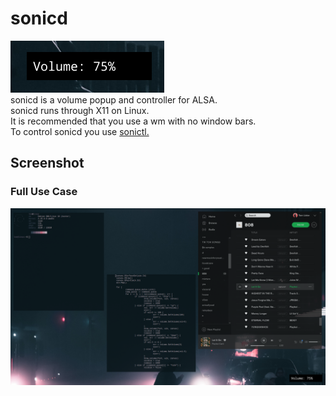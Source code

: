 # sonicd
![alt text](https://github.com/tomlister/sonicd/raw/master/popup.png "sonicd popup")\
sonicd is a volume popup and controller for ALSA.\
sonicd runs through X11 on Linux.\
It is recommended that you use a wm with no window bars.\
To control sonicd you use [sonictl.](https://github.com/tomlister/sonictl)

## Screenshot
### Full Use Case
![alt text](https://github.com/tomlister/sonicd/raw/master/full.png "sonicd popup")
